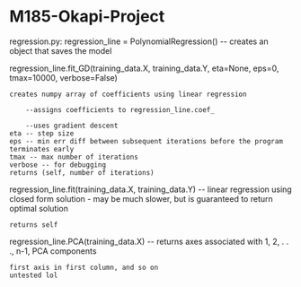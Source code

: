 # M185-Okapi-Project

regression.py:
  regression_line = PolynomialRegression() -- creates an object that saves the model
  
  regression_line.fit_GD(training_data.X, training_data.Y, eta=None, eps=0, tmax=10000, verbose=False) 
    
    creates numpy array of coefficients using linear regression
        
        --assigns coefficients to regression_line.coef_
        
        --uses gradient descent
    eta -- step size
    eps -- min err diff between subsequent iterations before the program terminates early
    tmax -- max number of iterations
    verbose -- for debugging
    returns (self, number of iterations)
    
  regression_line.fit(training_data.X, training_data.Y) -- linear regression using closed form solution - may be much slower, but is guaranteed to return optimal solution
    
    returns self
  
  regression_line.PCA(training_data.X) -- returns axes associated with 1, 2, . . ., n-1, PCA components
    
    first axis in first column, and so on
    untested lol

